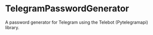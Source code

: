 # TelegramPasswordGenerator
A password generator for Telegram using the Telebot (Pytelegramapi) library.
